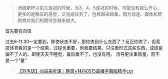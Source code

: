 

> 汤姆斯杯以前几连冠的时候，当3，4，5连冠的时候，可能没有那么开心，更多的是解压的感觉，又完成任务了，包袱越来越重。因为球迷、媒体和赞助商对我们的期待会越来越大。



首先要有自信

过去8-11:30一定要到，即使状态不好，那你练到什么东西了？反正你练了，但竞技体育看的是一个结果，过程也重要，但我要结果。只注重形式这些东西，成绩是骗不了人的。即使天天不睡觉，最后赢不了，也没有用。
汤导更注重质量，而不是一个“量”

> [【羽毛球】@进来听课｜蔡赟×林丹0515直播字幕版精华cut](https://www.bilibili.com/video/BV1va41177EZ?spm_id_from=333.999.0.0)
